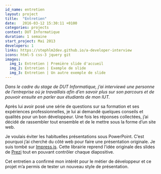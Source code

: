 ```yaml
---
id_name: entretien
layout: project
title:  "Entretien"
date:   2016-03-12 15:30:11 +0100
categories: projects
context: DUT Informatique
duration: 1 semaine
start_project: Mai 2013
developers: 1
links: https://stephlm2dev.github.io/a-developer-interview
icons: html-5 css-3 jquery git
images:
  img_1: Entretien | Première slide d'accueil
  img_2: Entretien | Exemple de slide
  img_3: Entretien | Un autre exemple de slide
---
```


*Dans le cadre du stage de DUT Informatique, j’ai interviewé une personne
de l’entreprise où je travaillais afin d’en savoir plus sur son parcours et
de pouvoir ensuite en parler aux étudiants de mon IUT.*

Après lui avoir posé une série de questions sur sa formation et ses
expériences professionnelles, je lui ai demandé quelques conseils et qualités
pour un bon développeur. Une fois les réponses collectées, j’ai décidé de
rassembler tout ensemble et de le mettre sous la forme d’un site web.

Je voulais éviter les habituelles présentations sous PowerPoint. C’est
pourquoi j’ai cherché du côté web pour faire une présentation originale.
Je suis tombé sur [Impress.js][impress]. Cette librairie reprend l’idée
originale des slides de [Prezi][prezi] tout en pouvant contrôler chaque diapositive.

Cet entretien a confirmé mon intérêt pour le métier de développeur et ce
projet m’a permis de tester un nouveau style de présentation.

[impress]: http://impress.github.io/impress.js/#/bored
[prezi]:   http://prezi.com/
